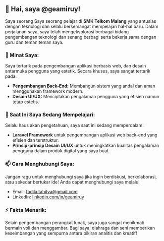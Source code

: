 ## 👋 Hai, saya @geamiruy!

Saya seorang Saya seorang pelajar di **SMK Telkom Malang** yang antusias dengan teknologi dan selalu bersemangat mempelajari hal-hal baru. Dalam perjalanan saya, saya telah mengeksplorasi berbagai bidang pengembangan teknologi dan senang berbagi serta bekerja sama dengan guru dan teman teman saya.

### 👀 Minat Saya:
Saya tertarik pada pengembangan aplikasi berbasis web, dan desain antarmuka pengguna yang estetik. Secara khusus, saya sangat tertarik pada:
- **Pengembangan Back-End:** Membangun sistem yang andal dan aman menggunakan framework modern.
- **Desain UI/UX:** Menciptakan pengalaman pengguna yang efisien namun tetap estetis.

### 🌱 Saat Ini Saya Sedang Mempelajari:
Selalu haus akan pengetahuan, saya saat ini sedang memperdalam:
- **Laravel Framework** untuk pengembangan aplikasi web back-end yang efisien dan terstruktur.
- **Prinsip-prinsip Desain UI/UX** untuk meningkatkan kualitas pengalaman pengguna dalam produk digital yang saya buat.

### 📫 Cara Menghubungi Saya:
Jangan ragu untuk menghubungi saya jika ingin berdiskusi, berkolaborasi, atau sekedar bertukar ide! Anda dapat menghubungi saya melalui:
- Email: [fadila.tahitya@gmail.com](fadila.tahitya@gmail.com)
- LinkedIn: [linkedin.com/in/geamiruy](https://www.linkedin.com/in/zahra-fadila-tahitya-502a15283/?utm_source=share&utm_campaign=share_via&utm_content=profile&utm_medium=android_app)
  
### ⚡ Fakta Menarik:
Selain pengembangan perangkat lunak, saya juga sangat menikmati bermain voli dan menggambar. Bagi saya, olahraga dan seni memberikan keseimbangan yang sempurna antara pikiran analitis dan kreatif!

<!---
geamiruy/geamiruy is a ✨ special ✨ repository because its `README.md` (this file) appears on your GitHub profile.
You can click the Preview link to take a look at your changes.
--->
